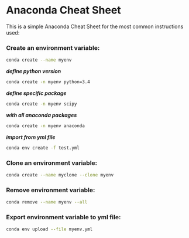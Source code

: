 # Anaconda Cheat Sheet

This is a simple Anaconda Cheat Sheet for the most common instructions used:

### Create an environment variable:

```bash
conda create --name myenv
```

***define python version***
```bash
conda create -n myenv python=3.4
```

***define specific package***
```bash
conda create -n myenv scipy
```

***with all anaconda packages***
```bash
conda create -n myenv anaconda
```

***import from yml file***
```bash
conda env create -f test.yml
```

### Clone an environment variable:

```bash
conda create --name myclone --clone myenv
```

### Remove environment variable:

```bash
conda remove --name myenv --all
```

### Export environment variable to yml file:

```bash
conda env upload --file myenv.yml
```
